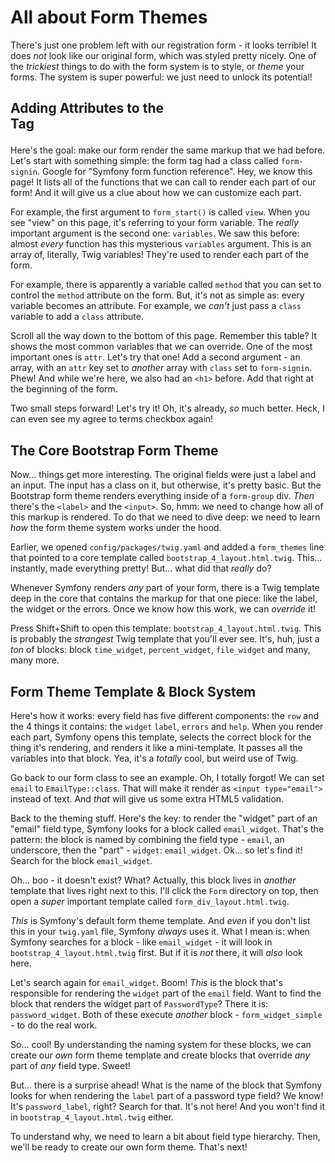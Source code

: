 # All about Form Themes

There's just one problem left with our registration form - it looks terrible! It
does *not* look like our original form, which was styled pretty nicely. One of the
*trickiest* things to do with the form system is to style, or *theme* your forms.
The system is super powerful: we just need to unlock its potential!

## Adding Attributes to the <form> Tag

Here's the goal: make our form render the same markup that we had before. Let's start
with something simple: the form tag had a class called `form-signin`. Google for
"Symfony form function reference". Hey, we know this page! It lists all of the
functions that we can call to render each part of our form! And it will give us a
clue about how we can customize each part.

For example, the first argument to `form_start()` is called `view`. When you see
"view" on this page, it's referring to your form variable. The *really* important
argument is the second one: `variables`. We saw this before: almost *every* function
has this mysterious `variables` argument. This is an array of, literally, Twig
variables! They're used to render each part of the form.

For example, there is apparently a variable called `method` that you can set to
control the `method` attribute on the form. But, it's not as simple as: every variable
becomes an attribute. For example, we *can't* just pass a `class` variable to add
a `class` attribute.

Scroll all the way down to the bottom of this page. Remember this table? It shows
the most common variables that we can override. One of the most important ones is
`attr`. Let's try that one! Add a second argument - an array, with an `attr` key
set to *another* array with `class` set to `form-signin`. Phew! And while we're here,
we also had an `<h1>` before. Add that right at the beginning of the form.

Two small steps forward! Let's try it! Oh, it's already, *so* much better. Heck,
I can even see my agree to terms checkbox again!

## The Core Bootstrap Form Theme

Now... things get more interesting. The original fields were just a label and an
input. The input has a class on it, but otherwise, it's pretty basic. But the Bootstrap
form theme renders everything inside of a `form-group` div. *Then* there's the `<label>`
and the `<input>`. So, hmm: we need to change how all of this markup is rendered.
To do that we need to dive deep: we need to learn *how* the form theme system works
under the hood.

Earlier, we opened `config/packages/twig.yaml` and added a `form_themes` line
that pointed to a core template called `bootstrap_4_layout.html.twig`. This...
instantly, made everything pretty! But... what did that *really* do?

Whenever Symfony renders *any* part of your form, there is a Twig template deep
in the core that contains the markup for that one piece: like the label, the widget
or the errors. Once we know how this work, we can *override* it!

Press Shift+Shift to open this template: `bootstrap_4_layout.html.twig`. This is
probably the *strangest* Twig template that you'll ever see. It's, huh, just a *ton*
of blocks: block `time_widget`, `percent_widget`, `file_widget` and many, many more.

## Form Theme Template & Block System

Here's how it works: every field has five different components: the `row` and the
4 things it contains: the `widget` `label`, `errors` and `help`. When you render
each part, Symfony opens this template, selects the correct block for the thing
it's rendering, and renders it like a mini-template. It passes all the variables
into that block. Yea, it's a *totally* cool, but weird use of Twig.

Go back to our form class to see an example. Oh, I totally forgot! We can set
`email` to `EmailType::class`. That will make it render as `<input type="email">`
instead of text. And *that* will give us some extra HTML5 validation.

Back to the theming stuff. Here's the key: to render the "widget" part of an "email"
field type, Symfony looks for a block called `email_widget`. That's the pattern:
the block is named by combining the field type - `email`, an underscore, then the
"part" - `widget`: `email_widget`. Ok... so let's find it! Search for the block
`email_widget`.

Oh... boo - it doesn't exist? What? Actually, this block lives in *another* template
that lives right next to this. I'll click the `Form` directory on top, then open a
*super* important template called `form_div_layout.html.twig`.

*This* is Symfony's default form theme template. And *even* if you don't list this
in your `twig.yaml` file, Symfony *always* uses it. What I mean is: when Symfony
searches for a block - like `email_widget` - it will look in
`bootstrap_4_layout.html.twig` first. But if it is *not* there, it will *also*
look here.

Let's search again for `email_widget`. Boom! *This* is the block that's responsible
for rendering the `widget` part of the `email` field. Want to find the block that
renders the widget part of `PasswordType`? There it is: `password_widget`. Both of
these execute *another* block - `form_widget_simple` - to do the real work.

So... cool! By understanding the naming system for these blocks, we can create
our *own* form theme template and create blocks that override *any* part of *any*
field type. Sweet!

But... there is a surprise ahead! What is the name of the block that Symfony
looks for when rendering the `label` part of a password type field? We know! It's
`password_label`, right? Search for that. It's not here! And you won't find it in
`bootstrap_4_layout.html.twig` either.

To understand why, we need to learn a bit about field type hierarchy. Then, we'll
be ready to create our own form theme. That's next!
